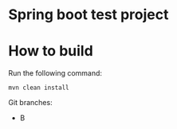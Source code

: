 # Spring boot test project

# How to build 

Run the following command:

```
mvn clean install
```

Git branches:
- B
